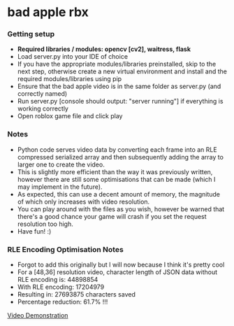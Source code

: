 # bad apple rbx

### Getting setup

- **Required libraries / modules: opencv [cv2], waitress, flask**
- Load server.py into your IDE of choice
- If you have the appropriate modules/libraries preinstalled, skip to the next step, otherwise create a new virtual environment and install and the required modules/libraries using pip
- Ensure that the bad apple video is in the same folder as server.py (and correctly named)
- Run server.py [console should output: "server running"] if everything is working correctly
- Open roblox game file and click play

### Notes

- Python code serves video data by converting each frame into an RLE compressed serialized array and then subsequently adding the array to larger one to create the video.
- This is slightly more efficient than the way it was previously written, however there are still some optimisations that can be made (which I may implement in the future).
- As expected, this can use a decent amount of memory, the magnitude of which only increases with video resolution.
- You can play around with the files as you wish, however be warned that there's a good chance your game will crash if you set the request resolution too high.
- Have fun! :)

### RLE Encoding Optimisation Notes

- Forgot to add this originally but I will now because I think it's pretty cool
- For a [48,36] resolution video, character length of JSON data without RLE encoding is: 44898854
- With RLE encoding: 17204979
- Resulting in: 27693875 characters saved
- Percentage reduction: 61.7% !!!

[Video Demonstration](https://www.youtube.com/watch?v=loY_9MptVA0)
